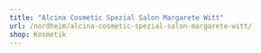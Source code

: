 ```yaml
---
title: "Alcina Cosmetic Spezial Salon Margarete Witt"
url: /nordheim/alcina-cosmetic-spezial-salon-margarete-witt/
shop: Kosmetik
---
```

